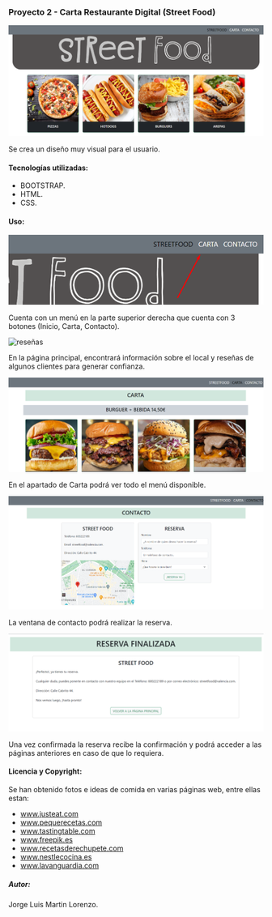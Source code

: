 
### Proyecto 2 - Carta Restaurante Digital (Street Food)

![logo1](./img/logo1.png)

Se crea un diseño muy visual para el usuario.

#### Tecnologías utilizadas:

+ BOOTSTRAP.
+ HTML.
+ CSS.


#### Uso:

![menu](./img/menu.png)

Cuenta con un menú en la parte superior derecha que cuenta con 3 botones (Inicio, Carta, Contacto).

![reseñas](./img/reseñas.png)

En la página principal, encontrará información sobre el local y reseñas de algunos clientes para generar confianza.

![carta1](./img/carta1.png)

En el apartado de Carta podrá ver todo el menú disponible.

![contacto](./img/contacto.png)

La ventana de contacto podrá realizar la reserva.

![reserva](./img/reserva.png)

Una vez confirmada la reserva recibe la confirmación y podrá acceder a las páginas anteriores en caso de que lo requiera.

#### Licencia y Copyright:

Se han obtenido fotos e ideas de comida en varias páginas web, entre ellas estan:

+ www.justeat.com
+ www.pequerecetas.com
+ www.tastingtable.com
+ www.freepik.es
+ www.recetasderechupete.com
+ www.nestlecocina.es
+ www.lavanguardia.com

##### Autor:

Jorge Luis Martin Lorenzo.